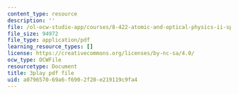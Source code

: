 ```yaml
---
content_type: resource
description: ''
file: /ol-ocw-studio-app/courses/8-422-atomic-and-optical-physics-ii-spring-2013/a079657069a6f6902f20e219119c9fa4_O92M9n8uIGY.pdf
file_size: 94972
file_type: application/pdf
learning_resource_types: []
license: https://creativecommons.org/licenses/by-nc-sa/4.0/
ocw_type: OCWFile
resourcetype: Document
title: 3play pdf file
uid: a0796570-69a6-f690-2f20-e219119c9fa4
---
```

